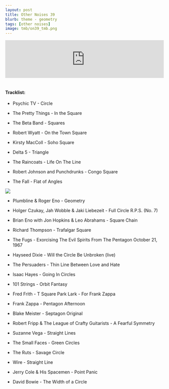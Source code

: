 ```yaml
---
layout: post
title: Other Noises 39
blurb: theme - geometry
tags: [other noises]
image: tmb/on39_tmb.png
---
```



<iframe width="100%" height="120" src="https://www.mixcloud.com/widget/iframe/?hide_cover=1&feed=%2Fzero_cc%2Fother-noises-39-28319-geometry%2F" frameborder="0" ></iframe>
&nbsp;

#### Tracklist:

- Psychic TV - Circle

- The Pretty Things - In the Square
- The Beta Band - Squares
- Robert Wyatt - On the Town Square
- Kirsty MacColl - Soho Square

- Delta 5 - Triangle
- The Raincoats - Life On The Line
- Robert Johnson and Punchdrunks - Congo Square
- The Fall - Flat of Angles

![](https://lh3.googleusercontent.com/7GiZRhMzrt29dsxde0aHlrA0EDGfWA-WTDsecaE3aQBi1MEVo6hCFdrMV-SMsKCUahERARK_3R321Y5MrbrOKtd6LQSkIWj3Wn9bF8E7TYTgHP74wdlYvHDUZPfnbsOtcvSu86IWDYvrdW6vRqjeYZ97fY3NAMutE9yzmCRYb5L8exTXXRArql3VGm3aGq1tLbOb26Ss_JZDunebVpWrJHa651B6yCFfhNNaYe95d1mVJG3aAhkN_rVGAjmTRVaac7a296fmqe201bxAQ88F_N5uE6zzSIj6hPn_4MiMWuUCoyLjbAlpSVYH1iSHuXwnWk1Dj9VgY-tbr-8tQeovTMPTWqdLJpmUo7PLWyhhWhh2vLwwL41YP03CU7PWrfhPfIQeXSbNGexu-EfclrqBg7QP8L71F4ElTAmv6huvycJI9Z3eJn1An02gW8rwLddqEFK2DooCtzDMcnM5p30Xt0ci3Mbjp4gu81Uh2Ic4eOFMKgQHLv7xmvHLa-FrcAP4YipcDR6T1fnBgyhLP2uk6gcMnt-zmTYKacF9RGdoBy2B4GKHGSVYoRlQWM89uinnpZ7jlX6lojBGRBOQEHUPhyfufONNscfXAiaQAWhiwJaxA98iLnq3VD4k8FFrwl0poLUP2JF6k6FMiJ5mPBbHD9Su=w595-h588-no)

- Plumbline & Roger Eno - Geometry
- Holger Czukay, Jah Wobble & Jaki Liebezeit - Full Circle R.P.S. (No. 7)
- Brian Eno with Jon Hopkins & Leo Abrahams - Square Chain

- Richard Thompson - Trafalgar Square
- The Fugs - Exorcising The Evil Spirits From The Pentagon October 21, 1967
- Hayseed Dixie - Will the Circle Be Unbroken (live)

- The Persuaders - Thin Line Between Love and Hate
- Isaac Hayes - Going In Circles
- 101 Strings - Orbit Fantasy

- Fred Frith - T Square Park Lark - For Frank Zappa
- Frank Zappa - Pentagon Afternoon
- Blake Meister - Septagon Original

- Robert Fripp & The League of Crafty Guitarists - A Fearful Symmetry
- Suzanne Vega - Straight Lines
- The Small Faces - Green Circles

- The Ruts - Savage Circle
- Wire - Straight Line
- Jerry Cole & His Spacemen - Point Panic

- David Bowie - The Width of a Circle
